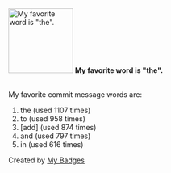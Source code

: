 <img src="https://my-badges.github.io/my-badges/favorite-word.png" alt="My favorite word is &quot;the&quot;." title="My favorite word is &quot;the&quot;." width="128">
<strong>My favorite word is &quot;the&quot;.</strong>
<br><br>

My favorite commit message words are:

1. the (used 1107 times)
2. to (used 958 times)
3. [add] (used 874 times)
4. and (used 797 times)
5. in (used 616 times)


Created by <a href="https://github.com/my-badges/my-badges">My Badges</a>
